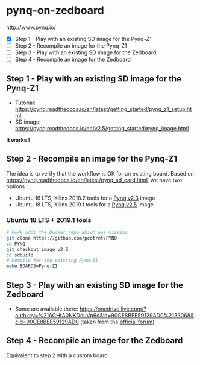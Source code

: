 # pynq-on-zedboard
http://www.pynq.io/
- [x] Step 1 - Play with an existing SD image for the Pynq-Z1
- [ ] Step 2 - Recompile an image for the Pynq-Z1
- [ ] Step 3 - Play with an existing SD image for the Zedboard
- [ ] Step 4 - Recompile an image for the Zedboard

## Step 1 - Play with an existing SD image for the Pynq-Z1
- Tutorial: https://pynq.readthedocs.io/en/latest/getting_started/pynq_z1_setup.html
- SD image: https://pynq.readthedocs.io/en/v2.5/getting_started/pynq_image.html

**It works !**

## Step 2 - Recompile an image for the Pynq-Z1
The idea is to verify that the workflow is OK for an existing board.
Based on https://pynq.readthedocs.io/en/latest/pynq_sd_card.html, we have two options :
- Ubuntu 16 LTS, Xilinx 2018.2 tools for a [Pynq v2.3](https://github.com/Xilinx/PYNQ/tree/image_v2.3) image
- Ubuntu 18 LTS, Xilinx 2019.1 tools for a [Pynq v2.5](https://github.com/Xilinx/PYNQ/tree/image_v2.5) image

### Ubuntu 18 LTS + 2019.1 tools
```bash
# Fork adds the Docker repo which was missing
git clone https://github.com/pcotret/PYNQ
cd PYNQ
git checkout image_v2.5
cd sdbuild
# Compile for the existing Pynq-Z1
make BOARDS=Pynq-Z1
```

## Step 3 - Play with an existing SD image for the Zedboard
- Some are available there: https://onedrive.live.com/?authkey=%21AGHtA0NKDouVp6o&id=90CE8BEE59129AD0%2133068&cid=90CE8BEE59129AD0
(taken from the [official forum](https://discuss.pynq.io/t/3rd-party-images-for-zynq-boards/431))

## Step 4 - Recompile an image for the Zedboard
Equivalent to step 2 with a custom board
